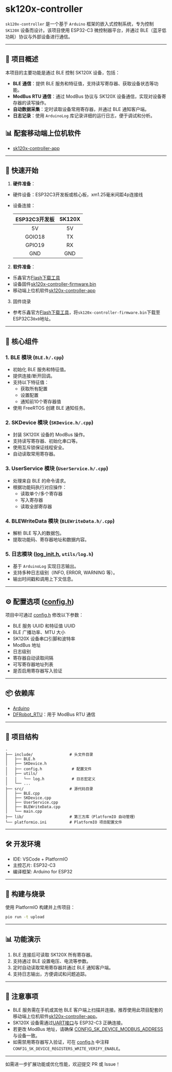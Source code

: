 # sk120x-controller

`sk120x-controller` 是一个基于 `Arduino` 框架的嵌入式控制系统，专为控制 `SK120X` 设备而设计。该项目使用 ESP32-C3 微控制器平台，并通过 BLE（蓝牙低功耗）协议与外部设备进行通信。

---

## 📌 项目概述

本项目的主要功能是通过 BLE 控制 SK120X 设备，包括：

- **BLE 通信**：提供 BLE 服务和特征值，支持读写寄存器、获取设备状态等功能。
- **ModBus RTU 通信**：通过 ModBus 协议与 SK120X 设备通信，实现对设备寄存器的读写操作。
- **自动数据采集**：定时读取设备常用寄存器，并通过 BLE 通知客户端。
- **日志记录**：使用 `ArduinoLog` 库记录详细的运行日志，便于调试和分析。

## 📊 配套移动端上位机软件
- [sk120x-controller-app](https://github.com/worldyun/sk120x-controller-app)

---
## 🚀 快速开始
1. **硬件准备**：
- 硬件设备：ESP32C3开发板或核心板，xm1.25毫米间距4p连接线

- 设备连接： 

  | ESP32C3开发板 | SK120X |
  | :-----------: | :----: |
  |      5V       |   5V   |
  |    GOIO18     |   TX   |
  |    GPIO19     |   RX   |
  |      GND      |  GND   |

2. **软件准备**：
- 乐鑫官方[Flash下载工具](https://docs.espressif.com/projects/esp-test-tools/zh_CN/latest/esp32/production_stage/tools/flash_download_tool.html)
- 设备固件[sk120x-controller-firmware.bin](./releases)
- 移动端上位机软件[sk120x-controller-app](https://github.com/worldyun/sk120x-controller-app)

3. 固件烧录
- 参考乐鑫官方[Flash下载工具](https://docs.espressif.com/projects/esp-test-tools/zh_CN/latest/esp32/production_stage/tools/flash_download_tool.html)，将`sk120x-controller-firmware.bin`下载至ESP32C3`0x0`地址。
---

## 🧩 核心组件

### 1. **BLE 模块 (`BLE.h/.cpp`)**
- 初始化 BLE 服务和特征值。
- 提供连接/断开回调。
- 支持以下特征值：
  - 获取所有配置
  - 设置配置
  - 通知前10个寄存器值
- 使用 FreeRTOS 创建 BLE 通知任务。

### 2. **SKDevice 模块 (`SKDevice.h/.cpp`)**
- 封装 SK120X 设备的 ModBus 操作。
- 支持读写寄存器、初始化串口等。
- 使用互斥锁保证线程安全。
- 自动读取常用寄存器。

### 3. **UserService 模块 (`UserService.h/.cpp`)**
- 处理来自 BLE 的命令请求。
- 根据功能码执行对应操作：
  - 读取单个/多个寄存器
  - 写入寄存器
  - 读取全部寄存器

### 4. **BLEWriteData 模块 (`BLEWriteData.h/.cpp`)**
- 解析 BLE 写入的数据包。
- 提取功能码、寄存器地址和数据内容。

### 5. **日志模块 ([log_init.h](./include/log_init.h), `utils/log.h`)**
- 基于 `ArduinoLog` 实现日志输出。
- 支持多种日志级别（INFO, ERROR, WARNING 等）。
- 输出时间戳和调用上下文信息。

---

## ⚙️ 配置选项 ([config.h](./include/config.h))

项目中可通过 [config.h](./include/config.h) 修改以下参数：

- BLE 服务 UUID 和特征值 UUID
- BLE 广播功率、MTU 大小
- SK120X 设备串口引脚和波特率
- ModBus 地址
- 日志级别
- 寄存器自动读取间隔
- 可写寄存器地址列表
- 是否启用寄存器写入验证

---

## 📦 依赖库

- [Arduino](https://www.arduino.cc/)
- [DFRobot_RTU](https://github.com/DFRobot/DFRobot_RTU)：用于 ModBus RTU 通信

---

## 📁 项目结构

```
.
├── include/                # 头文件目录
│   ├── BLE.h
│   ├── SKDevice.h
│   ├── config.h             # 配置文件
│   ├── utils/
│   │   └── log.h            # 日志宏定义
│   └── ...
├── src/                    # 源代码目录
│   ├── BLE.cpp
│   ├── SKDevice.cpp
│   ├── UserService.cpp
│   ├── BLEWriteData.cpp
│   └── main.cpp
├── lib/                    # 第三方库（PlatformIO 自动管理）
└── platformio.ini          # PlatformIO 项目配置文件
```

---

## 🛠️ 开发环境

- IDE: VSCode + PlatformIO
- 主控芯片: ESP32-C3
- 编译框架: Arduino for ESP32

---

## 📜 构建与烧录

使用 PlatformIO 构建并上传项目：

```bash
pio run -t upload
```

---

## 📊 功能演示

1. BLE 连接后可读取 SK120X 所有寄存器。
2. 支持通过 BLE 设置电压、电流等参数。
3. 定时自动读取常用寄存器并通过 BLE 通知客户端。
4. 支持日志输出，方便调试和问题追踪。

---

## 📝 注意事项

- BLE 服务需在手机或其他 BLE 客户端上扫描并连接。推荐使用此项目配套的移动端上位机软件[sk120x-controller-app](https://github.com/worldyun/sk120x-controller-app)。
- SK120X 设备需通过[UART接口](./include/config.h#L53-L57)与 ESP32-C3 正确连接。
- 若更改 ModBus 地址，请确保 [CONFIG_SK_DEVICE_MODBUS_ADDRESS](./include/config.h#L65-L66) 与设备一致。
- 如需禁用寄存器写入验证，可在 [config.h](./include/config.h) 中注释 `CONFIG_SK_DEVICE_REGISTERS_WRITE_VERIFY_ENABLE`。

---

如需进一步扩展功能或优化性能，欢迎提交 PR 或 Issue！